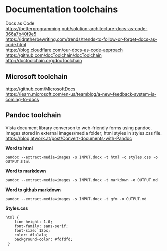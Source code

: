 # Documentation toolchains
Docs as Code  
https://betterprogramming.pub/solution-architecture-docs-as-code-366a7b40f9e5  
https://idratherbewriting.com/trends/trends-to-follow-or-forget-docs-as-code.html  
https://blog.cloudflare.com/our-docs-as-code-approach  
https://github.com/docToolchain/docToolchain  
http://doctoolchain.org/docToolchain  



## Microsoft toolchain
https://github.com/MicrosoftDocs  
https://learn.microsoft.com/en-us/teamblog/a-new-feedback-system-is-coming-to-docs




## Pandoc toolchain
Vista document library converson to web-friendly forms using pandoc.  
Images stored in external images/media folder; html styles in styles.css file.  
https://blog.atwork.at/post/Convert-documents-with-Pandoc

__Word to html__  
```
pandoc --extract-media=images -s INPUT.docx -t html -c styles.css -o OUTPUT.html
```

__Word to markdown__  
```
pandoc --extract-media=images -s INPUT.docx -t markdown -o OUTPUT.md
```

__Word to github markdown__  
```
pandoc --extract-media=images -s INPUT.docx -t gfm -o OUTPUT.md
```

__Styles.css__   
```
html {
    line-height: 1.0;
    font-family: sans-serif;
    font-size: 12px;
    color: #1a1a1a;
    background-color: #fdfdfd;
 }
```


